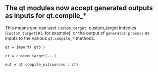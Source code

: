 ## The qt modules now accept generated outputs as inputs for qt.compile_*

This means you can uset `custom_target`, custom_target indecies
(`custom_target[0]`, for example), or the output of `generator.process` as
inputs to the various `qt.compile_*` methods.

```meson
qt = import('qt5')

ct = custom_target(...)

out = qt.compile_ui(sources : ct)
```

